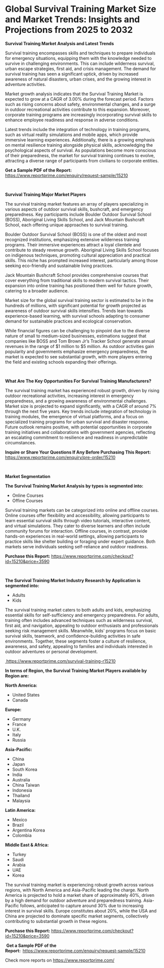 <p><h1>Global Survival Training Market Size and Market Trends: Insights and Projections from 2025 to 2032</h1></p><p><strong>Survival Training Market Analysis and Latest Trends</strong></p>
<p><p>Survival training encompasses skills and techniques to prepare individuals for emergency situations, equipping them with the knowledge needed to survive in challenging environments. This can include wilderness survival, urban escape strategies, first aid, and crisis management. The demand for survival training has seen a significant uptick, driven by increased awareness of natural disasters, urban crises, and the growing interest in adventure activities.</p><p>Market growth analysis indicates that the Survival Training Market is expected to grow at a CAGR of 3.00% during the forecast period. Factors such as rising concerns about safety, environmental changes, and a surge in outdoor recreational activities contribute to this expansion. Moreover, corporate training programs are increasingly incorporating survival skills to enhance employee readiness and response in adverse conditions.</p><p>Latest trends include the integration of technology in training programs, such as virtual reality simulations and mobile apps, which provide immersive learning experiences. Additionally, there is a growing emphasis on mental resilience training alongside physical skills, acknowledging the psychological aspects of survival. As populations become more conscious of their preparedness, the market for survival training continues to evolve, attracting a diverse range of participants from civilians to corporate entities.</p></p>
<p><strong>Get a Sample PDF of the Report:&nbsp;</strong> <a href="https://www.reportprime.com/enquiry/request-sample/15210?utm_campaign=2631&utm_medium=2&utm_source=Github&utm_content=ia&utm_term=20032025&utm_id=survival-training">https://www.reportprime.com/enquiry/request-sample/15210</a></p>
<p>&nbsp;</p>
<p><strong>Survival Training Major Market Players</strong></p>
<p><p>The survival training market features an array of players specializing in various aspects of outdoor survival skills, bushcraft, and emergency preparedness. Key participants include Boulder Outdoor Survival School (BOSS), Aboriginal Living Skills School, and Jack Mountain Bushcraft School, each offering unique approaches to survival training.</p><p>Boulder Outdoor Survival School (BOSS) is one of the oldest and most recognized institutions, emphasizing extensive wilderness training programs. Their immersive experiences attract a loyal clientele and contribute to steady revenue growth. Aboriginal Living Skills School focuses on indigenous techniques, promoting cultural appreciation and practical skills. This niche has prompted increased interest, particularly among those seeking eco-friendly and sustainable living practices.</p><p>Jack Mountain Bushcraft School provides comprehensive courses that cover everything from traditional skills to modern survival tactics. Their expansion into online training has positioned them well for future growth, catering to a broader audience.</p><p>Market size for the global survival training sector is estimated to be in the hundreds of millions, with significant potential for growth projected as awareness of outdoor survival skills intensifies. Trends lean towards experience-based learning, with survival schools adapting to consumer demand for sustainable practices and ecological conservation.</p><p>While financial figures can be challenging to pinpoint due to the diverse nature of small to medium-sized businesses, estimations suggest that companies like BOSS and Tom Brown Jr’s Tracker School generate annual revenues in the range of $1 million to $5 million. As outdoor activities gain popularity and governments emphasize emergency preparedness, the market is expected to see substantial growth, with more players entering the field and existing schools expanding their offerings.</p></p>
<p>&nbsp;</p>
<p><strong>What Are The Key Opportunities For Survival Training Manufacturers?</strong></p>
<p><p>The survival training market has experienced robust growth, driven by rising outdoor recreational activities, increasing interest in emergency preparedness, and a growing awareness of environmental challenges. Market size is projected to expand significantly, with a CAGR of around 7% through the next five years. Key trends include integration of technology in training modules, the emergence of virtual platforms, and a focus on specialized training programs for urban survival and disaster response. Future outlook remains positive, with potential opportunities in corporate training initiatives and collaborations with government agencies, reflecting an escalating commitment to resilience and readiness in unpredictable circumstances.</p></p>
<p><strong>Inquire or Share Your Questions If Any Before Purchasing This Report:</strong> <a href="https://www.reportprime.com/enquiry/pre-order/15210?utm_campaign=2631&utm_medium=2&utm_source=Github&utm_content=ia&utm_term=20032025&utm_id=survival-training">https://www.reportprime.com/enquiry/pre-order/15210</a></p>
<p>&nbsp;</p>
<p><strong>Market Segmentation</strong></p>
<p><strong>The Survival Training Market Analysis by types is segmented into:</strong></p>
<p><ul><li>Online Courses</li><li>Offine Courses</li></ul></p>
<p><p>Survival training markets can be categorized into online and offline courses. Online courses offer flexibility and accessibility, allowing participants to learn essential survival skills through video tutorials, interactive content, and virtual simulations. They cater to diverse learners and often include community forums for interaction. Offline courses, in contrast, provide hands-on experiences in real-world settings, allowing participants to practice skills like shelter building or foraging under expert guidance. Both markets serve individuals seeking self-reliance and outdoor readiness.</p></p>
<p><strong>Purchase this Report:&nbsp;</strong><a href="https://www.reportprime.com/checkout?id=15210&price=3590&utm_campaign=2631&utm_medium=2&utm_source=Github&utm_content=ia&utm_term=20032025&utm_id=survival-training">https://www.reportprime.com/checkout?id=15210&price=3590</a></p>
<p>&nbsp;</p>
<p><strong>The Survival Training Market Industry Research by Application is segmented into:</strong></p>
<p><ul><li>Adults</li><li>Kids</li></ul></p>
<p><p>The survival training market caters to both adults and kids, emphasizing essential skills for self-sufficiency and emergency preparedness. For adults, training often includes advanced techniques such as wilderness survival, first aid, and navigation, appealing to outdoor enthusiasts and professionals seeking risk management skills. Meanwhile, kids' programs focus on basic survival skills, teamwork, and confidence-building activities in safe environments. Together, these segments foster a culture of resilience, awareness, and safety, appealing to families and individuals interested in outdoor adventures or personal development.</p></p>
<p><a href="https://www.reportprime.com/survival-training-r15210?utm_campaign=2631&utm_medium=2&utm_source=Github&utm_content=ia&utm_term=20032025&utm_id=survival-training">&nbsp;https://www.reportprime.com/survival-training-r15210</a></p>
<p><strong>In terms of Region, the Survival Training Market Players available by Region are:</strong></p>
<p>
    <p> <strong> North America: </strong>
        <ul>
            <li>United States</li>
            <li>Canada</li>
        </ul>
        </p> 
    <p> <strong> Europe: </strong>
        <ul>
            <li>Germany</li>
            <li>France</li>
            <li>U.K.</li>
            <li>Italy</li>
            <li>Russia</li>
        </ul>
        </p> 
    <p> <strong> Asia-Pacific: </strong>
        <ul>
            <li>China</li>
            <li>Japan</li>
            <li>South Korea</li>
            <li>India</li>
            <li>Australia</li>
            <li>China Taiwan</li>
            <li>Indonesia</li>
            <li>Thailand</li>
            <li>Malaysia</li>
        </ul>
        </p> 
    <p> <strong> Latin America: </strong>
        <ul>
            <li>Mexico</li>
            <li>Brazil</li>
            <li>Argentina Korea</li>
            <li>Colombia</li>
        </ul>
        </p> 
    <p> <strong> Middle East & Africa: </strong>
        <ul>
            <li>Turkey</li>
            <li>Saudi</li>
            <li>Arabia</li>
            <li>UAE</li>
            <li>Korea</li>
        </ul>
    </p>
    </p>
<p><p>The survival training market is experiencing robust growth across various regions, with North America and Asia-Pacific leading the charge. North America is projected to hold a market share of approximately 40%, driven by a high demand for outdoor adventure and preparedness training. Asia-Pacific follows, anticipated to capture around 30% due to increasing interest in survival skills. Europe constitutes about 20%, while the USA and China are projected to dominate specific market segments, collectively contributing to substantial growth in these regions.</p></p>
<p><strong>Purchase this Report: </strong><a href="https://www.reportprime.com/checkout?id=15210&price=3590&utm_campaign=2631&utm_medium=2&utm_source=Github&utm_content=ia&utm_term=20032025&utm_id=survival-training">https://www.reportprime.com/checkout?id=15210&price=3590</a></p>
<p>&nbsp;<strong>Get a Sample PDF of the Report:&nbsp;&nbsp;</strong><a href="https://www.reportprime.com/enquiry/request-sample/15210?utm_campaign=2631&utm_medium=2&utm_source=Github&utm_content=ia&utm_term=20032025&utm_id=survival-training">https://www.reportprime.com/enquiry/request-sample/15210</a></p>
<p><strong></strong></p>
<p>Check more reports on <a href="https://www.reportprime.com/?utm_campaign=2631&utm_medium=2&utm_source=Github&utm_content=ia&utm_term=20032025&utm_id=survival-training">https://www.reportprime.com/</a></p>